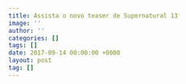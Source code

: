 ```yaml
---
title: Assista o novo teaser de Supernatural 13
image: ''
author: ''
categories: []
tags: []
date: 2017-09-14 00:00:00 +0000
layout: post
tag: []
---
```

